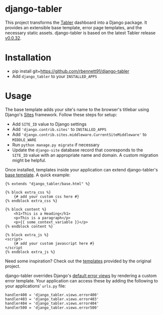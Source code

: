 # django-tabler

This project transforms the [Tabler](https://github.com/tabler/tabler) dashboard
into a Django package. It provides an extensible base template, error page templates,
and the necessary static assets. django-tabler is based on the latest Tabler release
[v0.0.32](https://github.com/tabler/tabler/releases/tag/v0.0.32).

# Installation
* pip install git+https://github.com/rbennett91/django-tabler
* Add `django_tabler` to your `INSTALLED_APPS`

# Usage
The base template adds your site's name to the browser's titlebar using Django's
[Sites](https://docs.djangoproject.com/en/1.11/ref/contrib/sites/) framework.
Follow these steps for setup:
* Add `SITE_ID` value to Django settings
* Add `'django.contrib.sites'` to `INSTALLED_APPS`
* Add `'django.contrib.sites.middleware.CurrentSiteMiddleware'` to `MIDDLE_WARE`
* Run `python manage.py migrate` if necessary
* Update the `django-site` database record that cooresponds to the `SITE_ID`
value with an appropriate name and domain. A custom migration might be helpful.


Once installed, templates inside your application can extend django-tabler's
[base template](https://github.com/rbennett91/django-tabler/blob/master/django_tabler/templates/django_tabler/base.html).
A quick example:
```
{% extends "django_tabler/base.html" %}

{% block extra_css %}
    {# add your custom css here #}
{% endblock extra_css %}

{% block content %}
    <h1>This is a Heading</h1>
    <p>This is a paragraph</p>
    <p>{{ some_context_variable }}</p>
{% endblock content %}

{% block extra_js %}
<script>
    {# add your custom javascript here #}
</script
{% endblock extra_js %}
```


Need some inspiration? Check out the [templates](https://github.com/tabler/tabler/tree/dev/dist)
provided by the original project.


django-tabler overrides Django's [default error views](https://docs.djangoproject.com/en/1.11/topics/http/views/#customizing-error-views)
by rendering a custom error template. Your application can access these by
adding the following to your applications' `urls.py` file:
```
handler400 = 'django_tabler.views.error400'
handler403 = 'django_tabler.views.error403'
handler404 = 'django_tabler.views.error404'
handler500 = 'django_tabler.views.error500'
```
